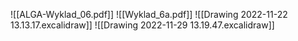 ![[ALGA-Wyklad_06.pdf]]
![[Wyklad_6a.pdf]]
![[Drawing 2022-11-22 13.13.17.excalidraw]]
![[Drawing 2022-11-29 13.19.47.excalidraw]]
